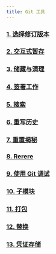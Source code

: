 ```yaml
---
title: Git 工具
---
```


### [1. 选择修订版本](./1.%20选择修订版本.md)
### [2. 交互式暂存](./2.%20交互式暂存.md)
### [3. 储藏与清理](./3.%20储藏与清理.md)
### [4. 签署工作](./4.%20签署工作.md)
### [5. 搜索](./5.%20搜索.md)
### [6. 重写历史](./6.%20重写历史.md)
### [7. 重置揭秘](./7.%20重置揭秘.md)
### [8. Rerere](./8.%20Rerere.md)
### [9. 使用 Git 调试](./9.%20使用%20Git%20调试.md)
### [10. 子模块](./10.%20子模块.md)
### [11. 打包](./11.%20打包.md)
### [12. 替换](./12.%20替换.md)
### [13. 凭证存储](./13.%20凭证存储.md)
